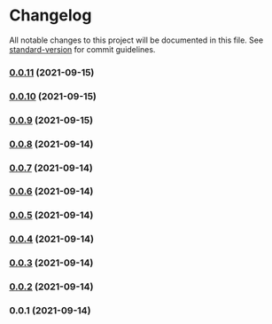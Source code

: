 # Changelog

All notable changes to this project will be documented in this file. See [standard-version](https://github.com/conventional-changelog/standard-version) for commit guidelines.

### [0.0.11](https://github.com/miggene/cocos-build/compare/v0.0.10...v0.0.11) (2021-09-15)

### [0.0.10](https://github.com/miggene/cocos-build/compare/v0.0.9...v0.0.10) (2021-09-15)

### [0.0.9](https://github.com/miggene/cocos-build/compare/v0.0.8...v0.0.9) (2021-09-15)

### [0.0.8](https://github.com/miggene/cocos-build/compare/v0.0.7...v0.0.8) (2021-09-14)

### [0.0.7](https://github.com/miggene/cocos-build/compare/v0.0.3...v0.0.7) (2021-09-14)

### [0.0.6](https://github.com/miggene/cocos-build/compare/v0.0.3...v0.0.6) (2021-09-14)

### [0.0.5](https://github.com/miggene/cocos-build/compare/v0.0.4...v0.0.5) (2021-09-14)

### [0.0.4](https://github.com/miggene/cocos-build/compare/v0.0.3...v0.0.4) (2021-09-14)

### [0.0.3](https://github.com/miggene/cocos-build/compare/v0.0.2...v0.0.3) (2021-09-14)

### [0.0.2](https://github.com/miggene/cocos-build/compare/v0.0.1...v0.0.2) (2021-09-14)

### 0.0.1 (2021-09-14)
